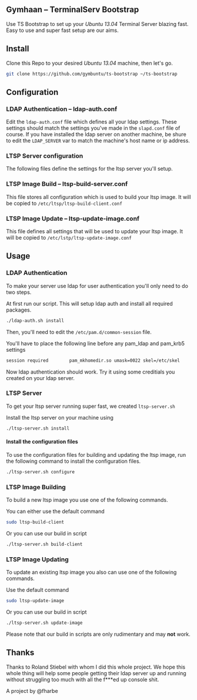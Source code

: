 ## Gymhaan – TerminalServ Bootstrap

Use TS Bootstrap to set up your *Ubuntu 13.04* Terminal Server blazing fast.
Easy to use and super fast setup are our aims.

## Install

Clone this Repo to your desired *Ubuntu 13.04* machine, then let's go.

```sh
git clone https://github.com/gymbuntu/ts-bootstrap ~/ts-bootstrap
```

## Configuration

### LDAP Authentication – ldap-auth.conf

Edit the `ldap-auth.conf` file which defines all your ldap settings. These settings should match the settings you've made in the `slapd.conf` file of course. If you have installed the ldap server on another machine, be shure to edit the `LDAP_SERVER` var to match the machine's host name or ip address.

### LTSP Server configuration

The following files define the settings for the ltsp server you'll setup.

### LTSP Image Build – ltsp-build-server.conf

This file stores all configuration which is used to build your ltsp image. It will be copied to `/etc/ltsp/ltsp-build-client.conf`

### LTSP Image Update – ltsp-update-image.conf

This file defines all settings that will be used to update your ltsp image. It will be copied to `/etc/lstp/ltsp-update-image.conf`

## Usage

### LDAP Authentication

To make your server use ldap for user authentication you'll only need to do two steps.

At first run our script. This will setup ldap auth and install all required packages.

```sh
./ldap-auth.sh install
```

Then, you'll need to edit the `/etc/pam.d/common-session` file.

You'll have to place the following line before any pam_ldap and pam_krb5 settings

```sh
session required        pam_mkhomedir.so umask=0022 skel=/etc/skel
```

Now ldap authentication should work. Try it using some creditials you created on your ldap server.

### LTSP Server

To get your ltsp server running super fast, we created `ltsp-server.sh`

Install the ltsp server on your machine using

```sh
./ltsp-server.sh install
```

#### Install the configuration files

To use the configuration files for building and updating the ltsp image, run the following command to install the configuration files.

```sh
./ltsp-server.sh configure
```

### LTSP Image Building

To build a new ltsp image you use one of the following commands.

You can either use the default command

```sh
sudo ltsp-build-client
```

Or you can use our build in script

```sh
./ltsp-server.sh build-client
```

### LTSP Image Updating

To update an existing ltsp image you also can use one of the following commands.

Use the default command

```sh
sudo ltsp-update-image
```

Or you can use our build in script

```sh
./ltsp-server.sh update-image
```

Please note that our build in scripts are only rudimentary and may __not__ work.

## Thanks

Thanks to Roland Stiebel with whom I did this whole project. We hope this whole thing will help some people getting their ldap server up and running without struggling too much with all the f***ed up console shit.

A project by @fharbe